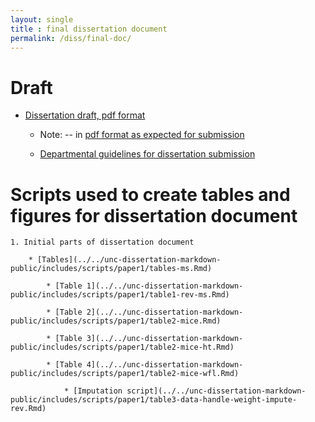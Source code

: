 ```yaml
---
layout: single
title : final dissertation document
permalink: /diss/final-doc/
---
```


# Draft 

* [Dissertation draft, pdf format](../../unc-dissertation-markdown-p2/dissertation.pdf)

    * Note: -- in [pdf format as expected for submission](https://gradschool.unc.edu/academics/thesis-diss/guide/submission.html)
    
    * [Departmental guidelines for dissertation submission](https://sph.unc.edu/files/2017/09/Acad_Policies_Fall_2017.pdf)

# Scripts used to create tables and figures for dissertation document

    1. Initial parts of dissertation document
    
        * [Tables](../../unc-dissertation-markdown-public/includes/scripts/paper1/tables-ms.Rmd)
        
            * [Table 1](../../unc-dissertation-markdown-public/includes/scripts/paper1/table1-rev-ms.Rmd)

            * [Table 2](../../unc-dissertation-markdown-public/includes/scripts/paper1/table2-mice.Rmd)

            * [Table 3](../../unc-dissertation-markdown-public/includes/scripts/paper1/table2-mice-ht.Rmd)
            
            * [Table 4](../../unc-dissertation-markdown-public/includes/scripts/paper1/table2-mice-wfl.Rmd)
            
                * [Imputation script](../../unc-dissertation-markdown-public/includes/scripts/paper1/table3-data-handle-weight-impute-rev.Rmd)
            
